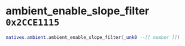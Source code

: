 # ambient_enable_slope_filter `0x2CCE1115`

```lua
natives.ambient.ambient_enable_slope_filter(_unk0 --[[ number ]])
```